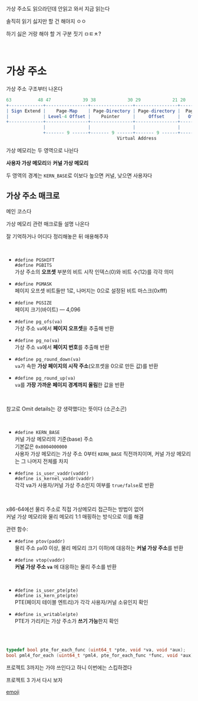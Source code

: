가상 주소도 읽으라던데 안읽고 와서 지금 읽는다

솔직히 읽기 싫지만 할 건 해야지 ㅇㅇ

하기 싫은 거랑 해야 할 거 구분 짓기 ㅁㅌㅊ?

<br>

# 가상 주소

가상 주소 구조부터 나온다

```mathematica
63          48 47            39 38            30 29            21 20         12 11         0
+-------------+----------------+----------------+----------------+-------------+------------+
| Sign Extend |    Page-Map    | Page-Directory | Page-directory |  Page-Table |  Physical  |
|             | Level-4 Offset |    Pointer     |     Offset     |   Offset    |   Offset   |
+-------------+----------------+----------------+----------------+-------------+------------+
              |                |                |                |             |            
              +------- 9 ------+------- 9 ------+------- 9 ------+----- 9 -----+---- 12 ----+
                                          Virtual Address
```

가상 메모리는 두 영역으로 나뉜다

**사용자 가상 메모리**와 **커널 가상 메모리**

두 영역의 경계는 `KERN_BASE`로 이보다 높으면 커널, 낮으면 사용자다


## 가상 주소 매크로

메인 코스다

가상 메모리 관련 매크로들 설명 나온다

잘 기억하거나 어디다 정리해놓은 뒤 애용해주자

<br>


- `#define PGSHIFT`<br>
`#define PGBITS`<br>
가상 주소의 **오프셋** 부분의 비트 시작 인덱스(0)와 비트 수(12)를 각각 의미

- `#define PGMASK`<br>
페이지 오프셋 비트들만 1로, 나머지는 0으로 설정된 비트 마스크(0xfff)

- `#define PGSIZE`<br>
페이지 크기(바이트) — 4,096

- `#define pg_ofs(va)`<br>
가상 주소 `va`에서 **페이지 오프셋**을 추출해 반환

- `#define pg_no(va)`<br>
가상 주소 `va`에서 **페이지 번호**를 추출해 반환

- `#define pg_round_down(va)`<br>
`va`가 속한 **가상 페이지의 시작 주소**(오프셋을 0으로 만든 값)를 반환

- `#define pg_round_up(va)`<br>
`va`를 **가장 가까운 페이지 경계까지 올림**한 값을 반환

<br>

참고로 Omit details는 걍 생략했다는 뜻이다 (소곤소곤)

<br>


- `#define KERN_BASE` <br>
커널 가상 메모리의 기준(base) 주소<br>
기본값은 `0x8004000000`<br>
사용자 가상 메모리는 가상 주소 0부터 `KERN_BASE` 직전까지이며, 커널 가상 메모리는 그 나머지 전체를 차지

- `#define is_user_vaddr(vaddr)` <br>
`#define is_kernel_vaddr(vaddr)` <br>
각각 va가 사용자/커널 가상 주소인지 여부를 `true/false`로 반환

<br>

x86-64에선 물리 주소로 직접 가상메모리 접근하는 방법이 없어 <br>
커널 가상 메모리와 물리 메모리 1:1 매핑하는 방식으로 이를 해결

관련 함수:

- `#define ptov(paddr)`<br>
물리 주소 `pa`(0 이상, 물리 메모리 크기 이하)에 대응하는 **커널 가상 주소**를 반환

- `#define vtop(vaddr)`<br>
**커널 가상 주소 `va`** 에 대응하는 물리 주소를 반환

<br>

- `#define is_user_pte(pte)`<br>
`#define is_kern_pte(pte)`<br>
PTE(페이지 테이블 엔트리)가 각각 사용자/커널 소유인지 확인

- `#define is_writable(pte)`<br>
PTE가 가리키는 가상 주소가 **쓰기 가능**한지 확인

<br><br>

```c
typedef bool pte_for_each_func (uint64_t *pte, void *va, void *aux);
bool pml4_for_each (uint64_t *pml4, pte_for_each_func *func, void *aux);
```

프로젝트 3까지는 가야 쓰인다고 하니 이번에는 스킵하겠다

프로젝트 3 가서 다시 보자

[emoji](emoji2:good)